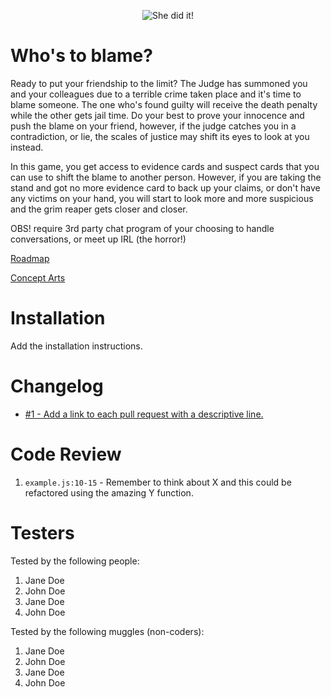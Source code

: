 <p align="center">
  <img src="https://media.giphy.com/media/gLv5vBZCnbank4pfJe/giphy.gif" alt="She did it!" />
</p>

# Who's to blame?
Ready to put your friendship to the limit?
The Judge has summoned you and your colleagues due to a terrible crime taken place and it's time to blame someone.
The one who's found guilty will receive the death penalty while the other gets jail time.
Do your best to prove your innocence and push the blame on your friend, however,
if the judge catches you in a contradiction, or lie, the scales of justice may shift its
eyes to look at you instead.

In this game, you get access to evidence cards and suspect cards that you can use to shift the blame to another person.
However, if you are taking the stand and got no more evidence card to back up your claims, or don't have any victims
on your hand, you will start to look more and more suspicious and the grim reaper gets closer and closer.

OBS! require 3rd party chat program of your choosing to handle conversations, or meet up IRL (the horror!)

<a href="https://trello.com/b/jIITfXiT/whos-to-blame" target="_blank">Roadmap</a>

<a href="https://www.figma.com/file/AS24qhmaGpnj5Vo77Xpedh/Who-s-To-Blame?node-id=0%3A1" target="_blank">Concept Arts</a>

# Installation

Add the installation instructions.

# Changelog

- [#1 - Add a link to each pull request with a descriptive line.](#1)

# Code Review

1. `example.js:10-15` - Remember to think about X and this could be refactored using the amazing Y function.

# Testers

Tested by the following people:

1. Jane Doe
2. John Doe
3. Jane Doe
4. John Doe

Tested by the following muggles (non-coders):

1. Jane Doe
2. John Doe
3. Jane Doe
4. John Doe
